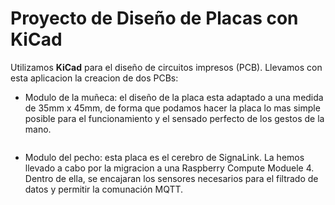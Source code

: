 # Proyecto de Diseño de Placas con KiCad

Utilizamos **KiCad** para el diseño de circuitos impresos (PCB). Llevamos con esta aplicacion la creacion de dos PCBs:

- Modulo de la muñeca: el diseño de la placa esta adaptado a una medida de 35mm x 45mm, de forma que podamos hacer la placa lo mas simple posible para el funcionamiento y el sensado perfecto de los gestos de la mano. 

<div align="center">
<img src="Imagenes/placa_muñeca_frente.jpg" alt=""/>
</div

<div align="center">
<img src="Imagenes/placa_muñeca_reves.jpg" alt=""/>
</div>

- Modulo del pecho: esta placa es el cerebro de SignaLink. La hemos llevado a cabo por la migracion a una Raspberry Compute Moduele 4. Dentro de ella, se encajaran los sensores necesarios para el filtrado de datos y permitir la comunación MQTT. 

